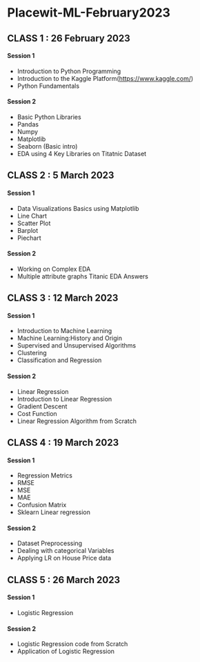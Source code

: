 # Placewit-ML-February2023

## CLASS 1 : 26 February 2023

#### Session 1
- Introduction to Python Programming
- Introduction to the Kaggle Platform(https://www.kaggle.com/)
- Python Fundamentals

#### Session 2
- Basic Python Libraries
- Pandas
- Numpy
- Matplotlib
- Seaborn (Basic intro)
- EDA using 4 Key Libraries on Titatnic Dataset


## CLASS 2 : 5 March 2023

#### Session 1
- Data Visualizations Basics using Matplotlib
- Line Chart
- Scatter Plot
- Barplot
- Piechart

#### Session 2
- Working on Complex EDA	
- Multiple attribute graphs
	Titanic EDA Answers

## CLASS 3 : 12 March 2023

#### Session 1
- Introduction to Machine Learning	
- Machine Learning:History and Origin
- Supervised and Unsupervised Algorithms
- Clustering
- Classification and Regression

#### Session 2
- Linear Regression	
- Introduction to Linear Regression
- Gradient Descent
- Cost Function
- Linear Regression Algorithm from Scratch

## CLASS 4 : 19 March 2023

#### Session 1
- Regression Metrics
- RMSE
- MSE
- MAE
- Confusion Matrix
- Sklearn Linear regression 

#### Session 2
- Dataset Preprocessing
- Dealing with categorical Variables
- Applying LR on House Price data

## CLASS 5 : 26 March 2023

#### Session 1
- Logistic Regression

#### Session 2
- Logistic Regression code from Scratch
- Application of Logistic Regression
